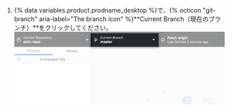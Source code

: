 1. {% data variables.product.prodname_desktop %}で、{% octicon "git-branch" aria-label="The branch icon" %}**Current Branch（現在のブランチ）**をクリックしてください。 ![現在のブランチのドロップダウンメニュー](/assets/images/help/desktop/current-branch-menu.png)
